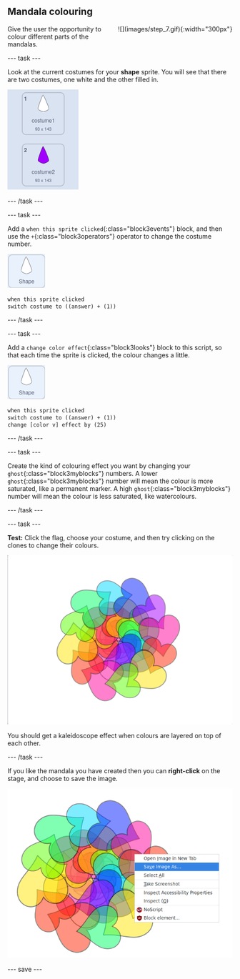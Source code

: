 ## Mandala colouring

<div style="display: flex; flex-wrap: wrap">
<div style="flex-basis: 200px; flex-grow: 1; margin-right: 15px;">
Give  the user the opportunity to colour different parts of the mandalas.
</div>
<div>
![](images/step_7.gif){:width="300px"}
</div>
</div>

--- task ---

Look at the current costumes for your **shape** sprite. You will see that there are two costumes, one white and the other filled in.

![Two costumes for the sprite.](images/costumes.png)

--- /task ---

--- task ---

Add a `when this sprite clicked`{:class="block3events"} block, and then use the `+`{:class="block3operators"} operator to change the costume number.

![The shape sprite.](images/shape_sprite.png)

```blocks3
when this sprite clicked
switch costume to ((answer) + (1))
```

--- /task ---

--- task ---

Add a `change color effect`{:class="block3looks"} block to this script, so that each time the sprite is clicked, the colour changes a little.

![The shape sprite.](images/shape_sprite.png)

```blocks3
when this sprite clicked
switch costume to ((answer) + (1))
change [color v] effect by (25)
```

--- /task ---
 
--- task ---

Create the kind of colouring effect you want by changing your `ghost`{:class="block3myblocks"} numbers. A lower `ghost`{:class="block3myblocks"} number will mean the colour is more saturated, like a permanent marker. A high `ghost`{:class="block3myblocks"} number will mean the colour is less saturated, like watercolours.

--- /task ---

--- task ---

**Test:** Click the flag, choose your costume, and then try clicking on the clones to change their colours. 

![A mandala made of hearts that have been coloured in a variety of different colours.](images/coloured_mandala.png)

You should get a kaleidoscope effect when colours are layered on top of each other.

--- /task ---

If you like the mandala you have created then you can **right-click** on the stage, and choose to save the image.

![The contect menu appears when the Stage is right-clicked, and the 'Save Image As' option is highlighted.](images/save_mandala.png)

--- save ---
